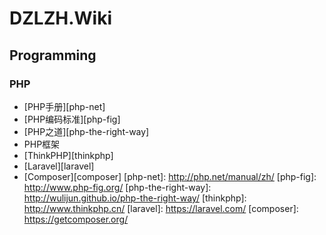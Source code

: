 # DZLZH.Wiki

## Programming

### PHP

*   [PHP手册][php-net]
*   [PHP编码标准][php-fig]
*   [PHP之道][php-the-right-way]
*   PHP框架
  *   [ThinkPHP][thinkphp]
  *   [Laravel][laravel]
*   [Composer][composer]
[php-net]: http://php.net/manual/zh/
[php-fig]: http://www.php-fig.org/
[php-the-right-way]: http://wulijun.github.io/php-the-right-way/
[thinkphp]: http://www.thinkphp.cn/
[laravel]: https://laravel.com/
[composer]: https://getcomposer.org/

